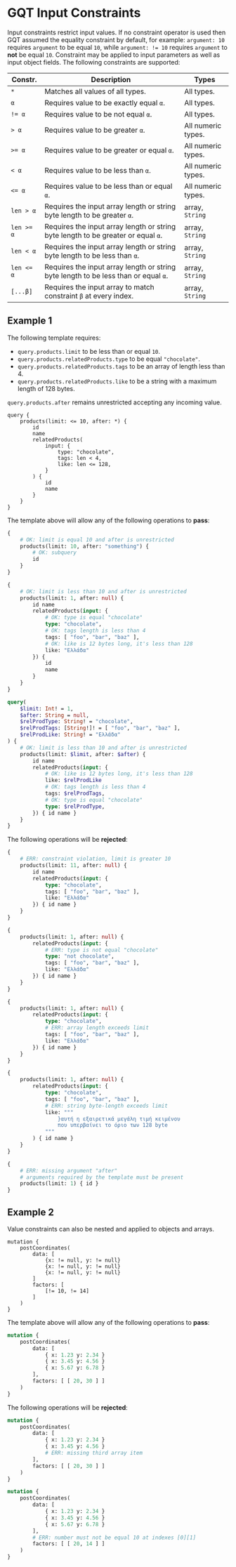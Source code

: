 # GQT Input Constraints

Input constraints restrict input values. If no constraint operator is used then GQT
assumed the equality constraint by default, for example: `argument: 10` requires `argument` to be equal `10`, while `argument: != 10` requires `argument` to **not** be equal `10`.
Constraint may be applied to input parameters as well as input object fields.
The following constraints are supported:

| Constr. | Description | Types |
|-|-|-|
| `*` | Matches all values of all types. | All types. |
| `α` | Requires value to be exactly equal `α`. | All types. |
| `!= α` | Requires value to be not equal `α`. | All types. |
| `> α` | Requires value to be greater `α`. | All numeric types. |
| `>= α` | Requires value to be greater or equal `α`. | All numeric types. |
| `< α` | Requires value to be less than `α`. | All numeric types. |
| `<= α` | Requires value to be less than or equal `α`. | All numeric types. |
| `len > α` | Requires the input array length or string byte length to be greater `α`. | array, `String` |
| `len >= α` | Requires the input array length or string byte length to be greater or equal `α`. | array, `String` |
| `len < α` | Requires the input array length or string byte length to be less than `α`. | array, `String` |
| `len <= α` | Requires the input array length or string byte length to be less than or equal `α`. | array, `String` |
| `[...β]` | Requires the input array to match constraint `β` at every index. | array, `String` |

## Example 1

The following template requires:
- `query.products.limit` to be less than or equal `10`.
- `query.products.relatedProducts.type` to be equal `"chocolate"`.
- `query.products.relatedProducts.tags` to be an array of length less than 4.
- `query.products.relatedProducts.like` to be a string with a maximum length of 128 bytes.

`query.products.after` remains unrestricted accepting any incoming value.

```
query {
    products(limit: <= 10, after: *) {
        id
        name
        relatedProducts(
            input: {
                type: "chocolate",
                tags: len < 4,
                like: len <= 128,
            } 
        ) {
            id
            name
        }
    }
}
```

The template above will allow any of the following operations to **pass**:

```graphql
{
    # OK: limit is equal 10 and after is unrestricted
    products(limit: 10, after: "something") {
        # OK: subquery
        id
    }
}
```

```graphql
{
    # OK: limit is less than 10 and after is unrestricted
    products(limit: 1, after: null) {
        id name
        relatedProducts(input: {
            # OK: type is equal "chocolate"
            type: "chocolate",
            # OK: tags length is less than 4
            tags: [ "foo", "bar", "baz" ],
            # OK: like is 12 bytes long, it's less than 128
            like: "Ελλάδα"
        }) {
            id
            name
        }
    }
}
```

```graphql
query(
    $limit: Int! = 1,
    $after: String = null,
    $relProdType: String! = "chocolate",
    $relProdTags: [String!]! = [ "foo", "bar", "baz" ],
    $relProdLike: String! = "Ελλάδα"
) {
    # OK: limit is less than 10 and after is unrestricted
    products(limit: $limit, after: $after) {
        id name
        relatedProducts(input: {
            # OK: like is 12 bytes long, it's less than 128
            like: $relProdLike
            # OK: tags length is less than 4
            tags: $relProdTags,
            # OK: type is equal "chocolate"
            type: $relProdType,
        }) { id name }
    }
}
```

The following operations will be **rejected**:

```graphql
{
    # ERR: constraint violation, limit is greater 10
    products(limit: 11, after: null) {
        id name
        relatedProducts(input: {
            type: "chocolate",
            tags: [ "foo", "bar", "baz" ],
            like: "Ελλάδα"
        }) { id name }
    }
}
```

```graphql
{
    products(limit: 1, after: null) {
        relatedProducts(input: {
            # ERR: type is not equal "chocolate"
            type: "not chocolate",
            tags: [ "foo", "bar", "baz" ],
            like: "Ελλάδα"
        }) { id name }
    }
}
```

```graphql
{
    products(limit: 1, after: null) {
        relatedProducts(input: {
            type: "chocolate",
            # ERR: array length exceeds limit
            tags: [ "foo", "bar", "baz" ],
            like: "Ελλάδα"
        }) { id name }
    }
}
```

```graphql
{
    products(limit: 1, after: null) {
        relatedProducts(input: {
            type: "chocolate",
            tags: [ "foo", "bar", "baz" ],
            # ERR: string byte-length exceeds limit
            like: """
                }αυτή η εξαιρετικά μεγάλη τιμή κειμένου
                που υπερβαίνει το όριο των 128 byte
            """
        ) { id name }
    }
}
```

```graphql
{
    # ERR: missing argument "after"
    # arguments required by the template must be present
    products(limit: 1) { id }
}
```

## Example 2

Value constraints can also be nested and applied to objects and arrays.

```
mutation {
    postCoordinates(
        data: [
            {x: != null, y: != null}
            {x: != null, y: != null}
            {x: != null, y: != null}
        ]
        factors: [
            [!= 10, != 14]
        ]
    )
}
```

The template above will allow any of the following operations to **pass**:

```graphql
mutation {
    postCoordinates(
        data: [
            { x: 1.23 y: 2.34 }
            { x: 3.45 y: 4.56 }
            { x: 5.67 y: 6.78 }
        ],
        factors: [ [ 20, 30 ] ]
    )
}
```

The following operations will be **rejected**:

```graphql
mutation {
    postCoordinates(
        data: [
            { x: 1.23 y: 2.34 }
            { x: 3.45 y: 4.56 }
            # ERR: missing third array item
        ],
        factors: [ [ 20, 30 ] ]
    )
}
```

```graphql
mutation {
    postCoordinates(
        data: [
            { x: 1.23 y: 2.34 }
            { x: 3.45 y: 4.56 }
            { x: 5.67 y: 6.78 }
        ],
        # ERR: number must not be equal 10 at indexes [0][1]
        factors: [ [ 20, 14 ] ]
    )
}
```
